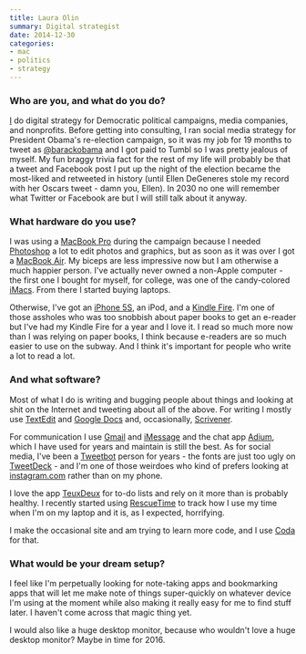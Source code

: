 ```yaml
---
title: Laura Olin
summary: Digital strategist
date: 2014-12-30
categories:
- mac
- politics
- strategy
---
```


### Who are you, and what do you do?

[I](http://www.lauraolin.com/ "Laura's website.") do digital strategy for Democratic political campaigns, media companies, and nonprofits. Before getting into consulting, I ran social media strategy for President Obama's re-election campaign, so it was my job for 19 months to tweet as [@barackobama](http://twitter.com/barackobama/ "Obama's Twitter account.") and I got paid to Tumbl so I was pretty jealous of myself. My fun braggy trivia fact for the rest of my life will probably be that a tweet and Facebook post I put up the night of the election became the most-liked and retweeted in history (until Ellen DeGeneres stole my record with her Oscars tweet - damn you, Ellen). In 2030 no one will remember what Twitter or Facebook are but I will still talk about it anyway.

### What hardware do you use?

I was using a [MacBook Pro][macbook-pro] during the campaign because I needed [Photoshop][] a lot to edit photos and graphics, but as soon as it was over I got a [MacBook Air][macbook-air]. My biceps are less impressive now but I am otherwise a much happier person. I've actually never owned a non-Apple computer - the first one I bought for myself, for college, was one of the candy-colored [iMacs][imac]. From there I started buying laptops.

Otherwise, I've got an [iPhone 5S][iphone-5s], an iPod, and a [Kindle Fire][kindle-fire]. I'm one of those assholes who was too snobbish about paper books to get an e-reader but I've had my Kindle Fire for a year and I love it. I read so much more now than I was relying on paper books, I think because e-readers are so much easier to use on the subway. And I think it's important for people who write a lot to read a lot.

### And what software?

Most of what I do is writing and bugging people about things and looking at shit on the Internet and tweeting about all of the above. For writing I mostly use [TextEdit][] and [Google Docs][google-docs] and, occasionally, [Scrivener][].

For communication I use [Gmail][] and [iMessage][] and the chat app [Adium][], which I have used for years and maintain is still the best. As for social media, I've been a [Tweetbot][] person for years - the fonts are just too ugly on [TweetDeck][] - and I'm one of those weirdoes who kind of prefers looking at [instagram.com](http://instagram.com/ "The photo sharing app's website.") rather than on my phone.

I love the app [TeuxDeux][] for to-do lists and rely on it more than is probably healthy. I recently started using [RescueTime][] to track how I use my time when I'm on my laptop and it is, as I expected, horrifying.

I make the occasional site and am trying to learn more code, and I use [Coda][] for that.

### What would be your dream setup?

I feel like I'm perpetually looking for note-taking apps and bookmarking apps that will let me make note of things super-quickly on whatever device I'm using at the moment while also making it really easy for me to find stuff later. I haven't come across that magic thing yet.

I would also like a huge desktop monitor, because who wouldn't love a huge desktop monitor? Maybe in time for 2016.

[adium]: https://en.wikipedia.org/wiki/Adium "A multi-protocol chat application for the Mac."
[coda]: https://panic.com/coda/ "A single-window HTML/web tool for the Mac."
[gmail]: https://mail.google.com/mail/u/0/ "Web-based email."
[google-docs]: https://en.wikipedia.org/wiki/Google_Docs "A web-based office suite."
[imac]: https://www.apple.com/imac-24/ "An all-in-one computer."
[imessage]: https://en.wikipedia.org/wiki/IMessage "A messaging platform."
[iphone-5s]: https://en.wikipedia.org/wiki/IPhone_5S "A smartphone."
[kindle-fire]: http://web.archive.org/web/20220901050446/http://www.amazon.com/Kindle-Fire-Amazon-Tablet/dp/B0051VVOB2 "An Android-based tablet."
[macbook-air]: https://www.apple.com/macbook-air/ "A very thin laptop."
[macbook-pro]: https://www.apple.com/macbook-pro/ "A laptop."
[photoshop]: https://www.adobe.com/products/photoshop.html "A bitmap image editor."
[rescuetime]: https://www.rescuetime.com/ "A Web-based time tracking and productivity suite."
[scrivener]: http://web.archive.org/web/20190626125457/http://www.literatureandlatte.com:80/scrivener.php? "A Mac text editor aimed at writers."
[teuxdeux]: https://teuxdeux.com/ "A simple, classy to-do web application."
[textedit]: http://web.archive.org/web/20200525165141/https://support.apple.com/en-us/HT2523 "A text editor included with Mac OS X."
[tweetbot]: https://tapbots.com/tweetbot/mac/ "A Twitter client for the Mac."
[tweetdeck]: https://about.twitter.com/en/products/tweetdeck "A multi-column Twitter client."
